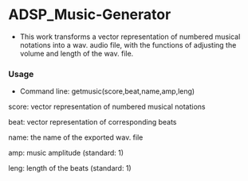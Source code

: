 # ADSP_Music-Generator
* This work transforms a vector representation of numbered musical notations into a wav. audio file, with the functions of adjusting the volume and length of the wav. file.

### Usage
* Command line: getmusic(score,beat,name,amp,leng) 

score: vector representation of numbered musical notations

beat: vector representation of corresponding beats

name: the name of the exported wav. file

amp: music amplitude (standard: 1)

leng: length of the beats (standard: 1)
